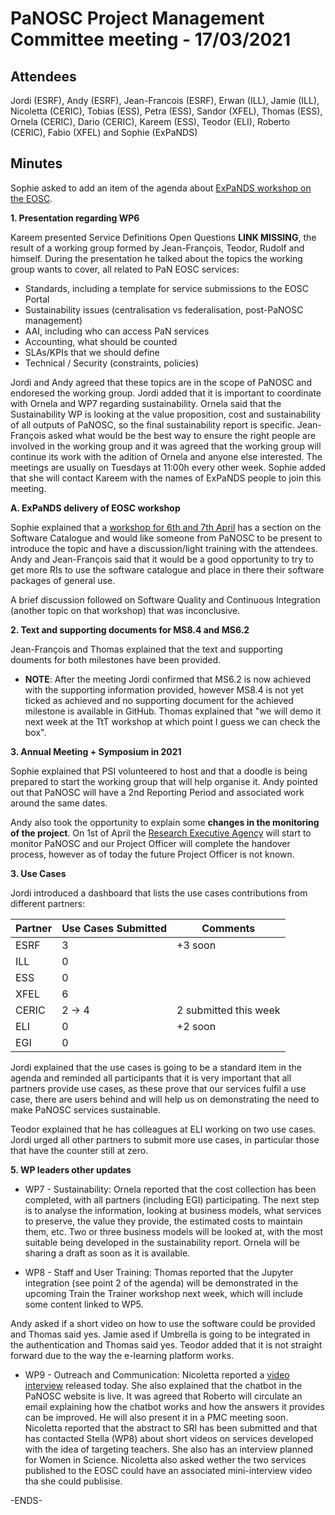 PaNOSC Project Management Committee meeting - 17/03/2021 
========================================================


Attendees
-------
Jordi (ESRF), Andy (ESRF), Jean-Francois (ESRF), Erwan (ILL), Jamie (ILL), Nicoletta (CERIC), Tobias (ESS), Petra (ESS), Sandor (XFEL), Thomas (ESS), Ornela (CERIC), Dario (CERIC), Kareem (ESS), Teodor (ELI), Roberto (CERIC), Fabio (XFEL) and Sophie (ExPaNDS)


Minutes
-------	

Sophie asked to add an item of the agenda about [ExPaNDS workshop on the EOSC](https://indico.desy.de/event/29297/).

**1. Presentation regarding WP6**

Kareem presented Service Definitions Open Questions **LINK MISSING**, the result of a working group formed by Jean-François, Teodor, Rudolf and himself. During the presentation he talked about the topics the working group wants to cover, all related to PaN EOSC services:
* Standards, including a template for service submissions to the EOSC Portal
* Sustainability issues (centralisation vs federalisation, post-PaNOSC management)
* AAI, including who can access PaN services
* Accounting, what should be counted
* SLAs/KPIs that we should define
* Technical / Security (constraints, policies)

Jordi and Andy agreed that these topics are in the scope of PaNOSC and endoresed the working group. Jordi added that it is important to coordinate with Ornela and WP7 regarding sustainability. Ornela said that the Sustainability WP is looking at the value proposition, cost and sustainability of all outputs of PaNOSC, so the final sustainability report is specific. Jean-François asked what would be the best way to ensure the right people are involved in the working group and it was agreed that the working group will continue its work with the adition of Ornela and anyone else interested. The meetings are usually on Tuesdays at 11:00h every other week. Sophie added that she will contact Kareem with the names of ExPaNDS people to join this meeting.

**A. ExPaNDS delivery of EOSC workshop**

Sophie explained that a [workshop for 6th and 7th April](https://indico.desy.de/event/29297/) has a section on the Software Catalogue and would like someone from PaNOSC to be present to introduce the topic and have a discussion/light training with the attendees.  Andy and Jean-François said that it would be a good opportunity to try to get more RIs to use the software catalogue and place in there their software packages of general use.

A brief discussion followed on Software Quality and Continuous Integration (another topic on that workshop) that was inconclusive.


**2. Text and supporting documents for MS8.4 and MS6.2**

Jean-François and Thomas explained that the text and supporting douments for both milestones have been provided.

* **NOTE**: After the meeting Jordi confirmed that MS6.2 is now achieved with the supporting information provided, however MS8.4 is not yet ticked as achieved and no supporting document for the achieved milestone is available in GitHub. Thomas explained that "we will demo it next week at the TtT workshop at which point I guess we can check the box". 


**3. Annual Meeting + Symposium in 2021**

Sophie explained that PSI volunteered to host and that a doodle is being prepared to start the working group that will help organise it. Andy pointed out that PaNOSC will have a 2nd Reporting Period and associated work around the same dates.


Andy also took the opportunity to explain some **changes in the monitoring of the project**. On 1st of April the [Research Executive Agency](https://ec.europa.eu/info/departments/research-executive-agency_en) will start to monitor PaNOSC and our Project Officer will complete the handover process, however as of today the future Project Officer is not known.

**3. Use Cases**

Jordi introduced a dashboard that lists the use cases contributions from different partners:

| Partner | Use Cases Submitted | Comments |
| ------- | ------------------- | -------- |
| ESRF  |  3  |  +3 soon |
| ILL   |  0  |   |
| ESS   |  0  |   |
| XFEL  |  6  |   |
| CERIC |  2 -> 4  |  2 submitted this week |
| ELI   |  0  |  +2 soon |
| EGI   |  0  |   | 

Jordi explained that the use cases is going to be a standard item in the agenda and reminded all participants that it is very important that all partners provide use cases, as these prove that our services fulfil a use case, there are users behind and will help us on demonstrating the need to make PaNOSC services sustainable.

Teodor explained that he has colleagues at ELI working on two use cases. Jordi urged all other partners to submit more use cases, in particular those that have the counter still at zero.


**5. WP leaders other updates**

* WP7 - Sustainability: Ornela reported that the cost collection has been completed, with all partners (including EGI) participating. The next step is to analyse the information, looking at business models, what services to preserve, the value they provide, the estimated costs to maintain them, etc. Two or three business models will be looked at, with the most suitable being developed in the sustainability report. Ornela will be sharing a draft as soon as it is available.

* WP8 - Staff and User Training: Thomas reported that the Jupyter integration (see point 2 of the agenda)  will be demonstrated in the upcoming Train the Trainer workshop next week, which will include some content linked to WP5.

Andy asked if a short video on how to use the software could be provided and Thomas said yes. 
Jamie ased if Umbrella is going to be integrated in the authentication and Thomas said yes. Teodor added that it is not straight forward due to the way the e-learning platform works.

* WP9 - Outreach and Communication: Nicoletta reported a [video interview]( https://bit.ly/McStasScript-for-x-ray-telescope-simulations) released today.
She also explained that the chatbot in the PaNOSC website is live. It was agreed that Roberto will circulate an email explaining how the chatbot works and how the answers it provides can be improved. He will also present it in a PMC meeting soon. Nicoletta reported that the abstract to SRI has been submitted and that has contacted Stella (WP8) about short videos on services developed with the idea of targeting teachers. She also has an interview planned for Women in Science. Nicoletta also asked wether the two services published to the EOSC could have an associated mini-interview video tha she could publisise.



-ENDS-
